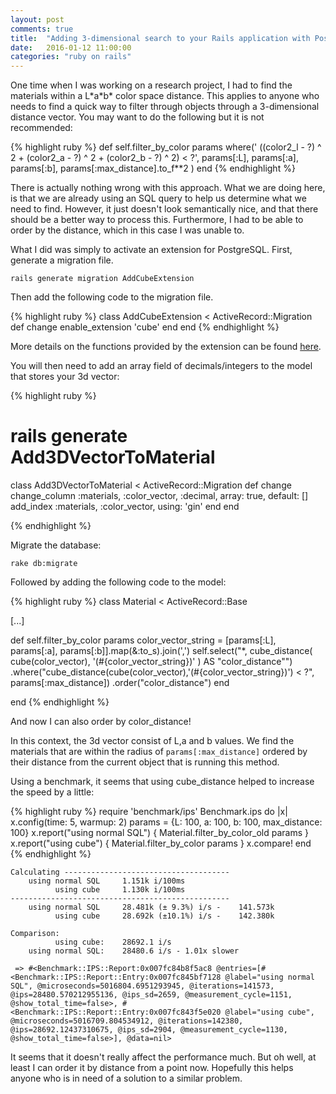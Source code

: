 ```yaml
---
layout: post
comments: true
title:  "Adding 3-dimensional search to your Rails application with PostgreSQL"
date:   2016-01-12 11:00:00
categories: "ruby on rails"
---
```


One time when I was working on a research project, I had to find the materials within a L\*a\*b\* color space distance. This applies to anyone who needs to find a quick way to filter through objects through a 3-dimensional distance vector. You may want to do the following but it is not recommended:

{% highlight ruby %}
def self.filter_by_color params
  where(' ((color2_l - ?) ^ 2 + (color2_a - ?) ^ 2  + (color2_b - ?) ^ 2) < ?', params[:L], params[:a], params[:b], params[:max_distance].to_f**2 )
end
{% endhighlight %}

There is actually nothing wrong with this approach. What we are doing here, is that we are already using an SQL query to help us determine what we need to find. However, it just doesn't look semantically nice, and that there should be a better way to process this. Furthermore, I had to be able to order by the distance, which in this case I was unable to. 

What I did was simply to activate an extension for PostgreSQL. First, generate a migration file.

```
rails generate migration AddCubeExtension
``` 

Then add the following code to the migration file.

{% highlight ruby %}
class AddCubeExtension < ActiveRecord::Migration
  def change
    enable_extension 'cube'
  end
end
{% endhighlight %}

More details on the functions provided by the extension can be found [here](http://www.postgresql.org/docs/9.4/static/cube.html).

You will then need to add an array field of decimals/integers to the model that stores your 3d vector:

{% highlight ruby %}
# rails generate Add3DVectorToMaterial

class Add3DVectorToMaterial < ActiveRecord::Migration
  def change
    change_column :materials, :color_vector, :decimal, array: true, default: []
    add_index  :materials, :color_vector, using: 'gin'
  end
end

{% endhighlight %}

Migrate the database:

```
rake db:migrate
```

Followed by adding the following code to the model:

{% highlight ruby %}
class Material < ActiveRecord::Base

  [...]

  def self.filter_by_color params
    color_vector_string = [params[:L], params[:a], params[:b]].map(&:to_s).join(',')
    self.select("*,
      cube_distance(
        cube(color_vector),
        '(#{color_vector_string})'
      )
      AS \"color_distance\"")
    .where("cube_distance(cube(color_vector),'(#{color_vector_string})') < ?", params[:max_distance])
    .order("color_distance")
  end

end
{% endhighlight %}

And now I can also order by color_distance!

In this context, the 3d vector consist of L,a and b values. We find the materials that are within the radius of ```params[:max_distance]``` ordered by their distance from the current object that is running this method.

Using a benchmark, it seems that using cube_distance helped to increase the speed by a little:

{% highlight ruby %}
require 'benchmark/ips'
Benchmark.ips do |x|
   x.config(time: 5, warmup: 2)
   params = {L: 100, a: 100, b: 100, max_distance: 100}
   x.report("using normal SQL") { Material.filter_by_color_old params }
   x.report("using cube") { Material.filter_by_color params }
   x.compare!
end
{% endhighlight %}

```
Calculating -------------------------------------
    using normal SQL     1.151k i/100ms
          using cube     1.130k i/100ms
-------------------------------------------------
    using normal SQL     28.481k (± 9.3%) i/s -    141.573k
          using cube     28.692k (±10.1%) i/s -    142.380k

Comparison:
          using cube:    28692.1 i/s
    using normal SQL:    28480.6 i/s - 1.01x slower

 => #<Benchmark::IPS::Report:0x007fc84b8f5ac8 @entries=[#<Benchmark::IPS::Report::Entry:0x007fc845bf7128 @label="using normal SQL", @microseconds=5016804.6951293945, @iterations=141573, @ips=28480.570212955136, @ips_sd=2659, @measurement_cycle=1151, @show_total_time=false>, #<Benchmark::IPS::Report::Entry:0x007fc843f5e020 @label="using cube", @microseconds=5016709.804534912, @iterations=142380, @ips=28692.12437310675, @ips_sd=2904, @measurement_cycle=1130, @show_total_time=false>], @data=nil> 
```

It seems that it doesn't really affect the performance much. But oh well, at least I can order it by distance from a point now. Hopefully this helps anyone who is in need of a solution to a similar problem.